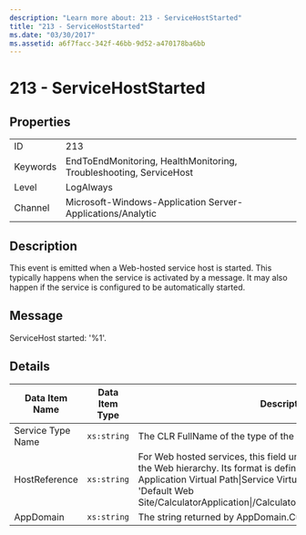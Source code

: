 ```yaml
---
description: "Learn more about: 213 - ServiceHostStarted"
title: "213 - ServiceHostStarted"
ms.date: "03/30/2017"
ms.assetid: a6f7facc-342f-46bb-9d52-a470178ba6bb
---
```

# 213 - ServiceHostStarted

## Properties  
  
|||  
|-|-|  
|ID|213|  
|Keywords|EndToEndMonitoring, HealthMonitoring, Troubleshooting, ServiceHost|  
|Level|LogAlways|  
|Channel|Microsoft-Windows-Application Server-Applications/Analytic|  
  
## Description  

 This event is emitted when a Web-hosted service host is started. This typically happens when the service is activated by a message. It may also happen if the service is configured to be automatically started.  
  
## Message  

 ServiceHost started: '%1'.  
  
## Details  
  
|Data Item Name|Data Item Type|Description|  
|--------------------|--------------------|-----------------|  
|Service Type Name|`xs:string`|The CLR FullName of the type of the service implementation.|  
|HostReference|`xs:string`|For Web hosted services, this field uniquely identifies the service in the Web hierarchy. Its format is defined as 'Web Site Name Application Virtual Path&#124;Service Virtual Path&#124;ServiceName'. Example: 'Default Web Site/CalculatorApplication&#124;/CalculatorService.svc&#124;CalculatorService'.|  
|AppDomain|`xs:string`|The string returned by AppDomain.CurrentDomain.FriendlyName.|
